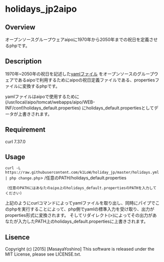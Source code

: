 # holidays_jp2aipo


## Overview

オープンソースグループウェアaipoに1970年から2050年までの祝日を定義させるphpです。


## Description


1970年~2050年の祝日を記述した[yamlファイル]
をオープンソースのグループウェアであるaipoで利用するためにaipoの祝日定義ファイルである、propertiesファイルに変換するphpです。

yamlファイルはaipoで使用するために(/usr/local/aipo/tomcat/webapps/aipo/WEB-INF/conf/holidays_default.properties)
にholidays_default.propertiesとしてデータが上書きされます。


[yamlファイル]: https://raw.githubusercontent.com/k1LoW/holiday_jp/master/holidays.yml "祝日データ"


## Requirement

curl 7.37.0


## Usage


`curl -L https://raw.githubusercontent.com/k1LoW/holiday_jp/master/holidays.yml | php change.php`> /任意のPATH/holidays_default.properties

`（任意のPATHにはあなたのaipo上のholidays_default.propertiesのPATHを入力してください)`


上記のようにcurlコマンドによってyamlファイルを取り出し、同時にパイプでこのphpを実行することによって、php側でyamlの標準入力を受け取り、出力がproperties形式に変換されます。
そしてリダイレクト(>)によってその出力があなたが入力したPATH上のholidays_default.propertiesに上書きされます。


## Lisence

Copyright (c) [2015] [MasayaYoshino]
This software is released under the MIT License, please see LICENSE.txt.
